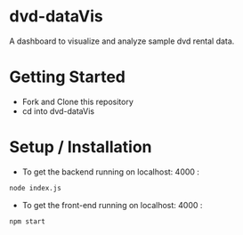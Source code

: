 # dvd-dataVis
A dashboard to visualize and analyze sample dvd rental data.

# Getting Started 
- Fork and Clone this repository
- cd into dvd-dataVis

# Setup / Installation
- To get the backend running on localhost: 4000 :
```bash
node index.js
```

- To get the front-end running on localhost: 4000 :
```bash 
npm start
```